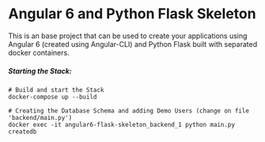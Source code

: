 # Angular 6 and Python Flask Skeleton

This is an base project that can be used to create your applications using Angular 6 (created using Angular-CLI) and Python Flask built with separated docker containers.


##### Starting the Stack:
```
# Build and start the Stack
docker-compose up --build

# Creating the Database Schema and adding Demo Users (change on file 'backend/main.py')
docker exec -it angular6-flask-skeleton_backend_1 python main.py createdb
```